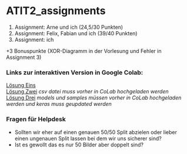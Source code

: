 # ATIT2_assignments

1. Assignment: Arne und ich (24,5/30 Punkten)
2. Assignment: Felix, Fabian und ich (39/40 Punkten)
3. Assignment: ich

+3 Bonuspunkte (XOR-Diagramm in der Vorlesung und Fehler in Assignment 3)

### Links zur interaktiven Version in Google Colab:

[Lösung Eins](https://colab.research.google.com/github/maxmoehl/ATIT2_assignments/blob/master/Assignment_1/solution.ipynb)  
[Lösung Zwei](https://colab.research.google.com/github/maxmoehl/ATIT2_assignments/blob/master/Assignment_2/solution.ipynb)
_csv datei muss vorher in CoLab hochgeladen werden_  
[Lösung Drei](https://colab.research.google.com/github/maxmoehl/ATIT2_assignments/blob/master/Assignment_3/solution.ipynb)
_models und samples müssen vorher in CoLab hochgeladen werden und keras muss geupdated werden_  

### Fragen für Helpdesk
* Sollten wir eher auf einen genauen 50/50 Split abzielen oder lieber einen ungenauen Split lassen bei dem wir uns sicherer sind?
* Ist es gewollt das es nur 50 Bilder aber doppelt sind?
